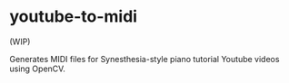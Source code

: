 # youtube-to-midi

(WIP)

Generates MIDI files for Synesthesia-style piano tutorial Youtube videos using OpenCV.